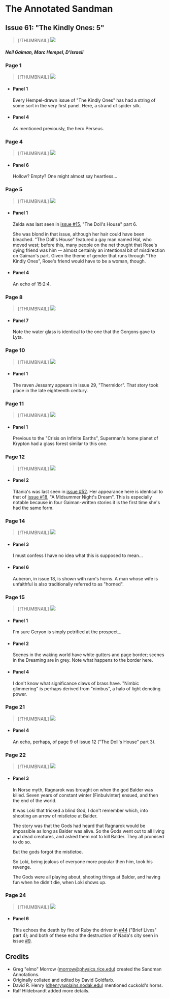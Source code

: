 # The Annotated Sandman

## Issue 61: "The Kindly Ones: 5"

> [!THUMBNAIL] ![](thumbnails/sandman.61/page00.jpg)

##### Neil Gaiman, Marc Hempel, D'Israeli

### Page 1

> [!THUMBNAIL] ![](thumbnails/sandman.61/page01.jpg)

- #### Panel 1

  Every Hempel-drawn issue of "The Kindly Ones" has had a string of some sort in the very first panel. Here, a strand of spider silk.

- #### Panel 4

  As mentioned previously, the hero Perseus.

### Page 4

> [!THUMBNAIL] ![](thumbnails/sandman.61/page04.jpg)

- #### Panel 6

  Hollow? Empty? One might almost say heartless...

### Page 5

> [!THUMBNAIL] ![](thumbnails/sandman.61/page05.jpg)

- #### Panel 1

  Zelda was last seen in [issue #15](sandman.15.md), "The Doll's House" part 6.

  She was blond in that issue, although her hair could have been bleached. "The Doll's House" featured a gay man named Hal, who moved west; before this, many people on the net thought that Rose's dying friend was him -- almost certainly an intentional bit of misdirection on Gaiman's part. Given the theme of gender that runs through "The Kindly Ones", Rose's friend would have to be a woman, though.

- #### Panel 4

  An echo of 15:2:4.

### Page 8

> [!THUMBNAIL] ![](thumbnails/sandman.61/page08.jpg)

- #### Panel 7

  Note the water glass is identical to the one that the Gorgons gave to Lyta.

### Page 10

> [!THUMBNAIL] ![](thumbnails/sandman.61/page10.jpg)

- #### Panel 1

  The raven Jessamy appears in issue 29, "Thermidor". That story took place in the late eighteenth century.

### Page 11

> [!THUMBNAIL] ![](thumbnails/sandman.61/page11.jpg)

- #### Panel 1

  Previous to the "Crisis on Infinite Earths", Superman's home planet of Krypton had a glass forest similar to this one.

### Page 12

> [!THUMBNAIL] ![](thumbnails/sandman.61/page12.jpg)

- #### Panel 2

  Titania's was last seen in [issue #52](sandman.52.md). Her appearance here is identical to that of [issue #18](sandman.18.md), "A Midsummer Night's Dream". This is especially notable because in four Gaiman-written stories it is the first time she's had the same form.

### Page 14

> [!THUMBNAIL] ![](thumbnails/sandman.61/page14.jpg)

- #### Panel 3

  I must confess I have no idea what this is supposed to mean...

- #### Panel 6

  Auberon, in issue 18, is shown with ram's horns. A man whose wife is unfaithful is also traditionally referred to as "horned".

### Page 15

> [!THUMBNAIL] ![](thumbnails/sandman.61/page15.jpg)

- #### Panel 1

  I'm sure Geryon is simply petrified at the prospect...

- #### Panel 2

  Scenes in the waking world have white gutters and page border; scenes in the Dreaming are in grey. Note what happens to the border here.

- #### Panel 4

  I don't know what significance claws of brass have. "Nimbic glimmering" is perhaps derived from "nimbus", a halo of light denoting power.

### Page 21

> [!THUMBNAIL] ![](thumbnails/sandman.61/page21.jpg)

- #### Panel 4

  An echo, perhaps, of page 9 of issue 12 ("The Doll's House" part 3).

### Page 22

> [!THUMBNAIL] ![](thumbnails/sandman.61/page22.jpg)

- #### Panel 3

  In Norse myth, Ragnarok was brought on when the god Balder was killed. Seven years of constant winter (Finbulvinter) ensued, and then the end of the world.

  It was Loki that tricked a blind God, I don't remember which, into shooting an arrow of mistletoe at Balder.

  The story was that the Gods had heard that Ragnarok would be impossible as long as Balder was alive. So the Gods went out to all living and dead creatures, and asked them not to kill Balder. They all promised to do so.

  But the gods forgot the mistletoe.

  So Loki, being jealous of everyone more popular then him, took his revenge.

  The Gods were all playing about, shooting things at Balder, and having fun when he didn't die, when Loki shows up.

### Page 24

> [!THUMBNAIL] ![](thumbnails/sandman.61/page24.jpg)

- #### Panel 6

  This echoes the death by fire of Ruby the driver in [#44](sandman.44.md) ("Brief Lives" part 4); and both of these echo the destruction of Nada's city seen in issue [#9](sandman.09.md).

## Credits

- Greg "elmo" Morrow (morrow@physics.rice.edu) created the Sandman Annotations.
- Originally collated and edited by David Goldfarb.
- David R. Henry (dhenry@plains.nodak.edu) mentioned cuckold's horns.
- Ralf Hildebrandt added more details.
